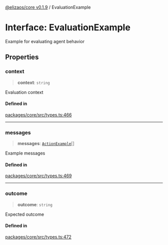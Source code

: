 [@elizaos/core v0.1.9](../index.md) / EvaluationExample

# Interface: EvaluationExample

Example for evaluating agent behavior

## Properties

### context

> **context**: `string`

Evaluation context

#### Defined in

[packages/core/src/types.ts:466](https://github.com/abilmansuryeshmuratov/tutorial_agent/blob/main/packages/core/src/types.ts#L466)

***

### messages

> **messages**: [`ActionExample`](ActionExample.md)[]

Example messages

#### Defined in

[packages/core/src/types.ts:469](https://github.com/abilmansuryeshmuratov/tutorial_agent/blob/main/packages/core/src/types.ts#L469)

***

### outcome

> **outcome**: `string`

Expected outcome

#### Defined in

[packages/core/src/types.ts:472](https://github.com/abilmansuryeshmuratov/tutorial_agent/blob/main/packages/core/src/types.ts#L472)
